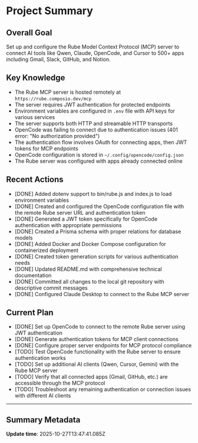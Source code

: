 # Project Summary

## Overall Goal
Set up and configure the Rube Model Context Protocol (MCP) server to connect AI tools like Qwen, Claude, OpenCode, and Cursor to 500+ apps including Gmail, Slack, GitHub, and Notion.

## Key Knowledge
- The Rube MCP server is hosted remotely at `https://rube.composio.dev/mcp`
- The server requires JWT authentication for protected endpoints
- Environment variables are configured in `.env` file with API keys for various services
- The server supports both HTTP and streamable HTTP transports
- OpenCode was failing to connect due to authentication issues (401 error: "No authorization provided")
- The authentication flow involves OAuth for connecting apps, then JWT tokens for MCP endpoints
- OpenCode configuration is stored in `~/.config/opencode/config.json`
- The Rube server was configured with apps already connected online

## Recent Actions
- [DONE] Added dotenv support to bin/rube.js and index.js to load environment variables
- [DONE] Created and configured the OpenCode configuration file with the remote Rube server URL and authentication token
- [DONE] Generated a JWT token specifically for OpenCode authentication with appropriate permissions
- [DONE] Created a Prisma schema with proper relations for database models
- [DONE] Added Docker and Docker Compose configuration for containerized deployment
- [DONE] Created token generation scripts for various authentication needs
- [DONE] Updated README.md with comprehensive technical documentation
- [DONE] Committed all changes to the local git repository with descriptive commit messages
- [DONE] Configured Claude Desktop to connect to the Rube MCP server

## Current Plan
- [DONE] Set up OpenCode to connect to the remote Rube server using JWT authentication
- [DONE] Generate authentication tokens for MCP client connections
- [DONE] Configure proper server endpoints for MCP protocol compliance
- [TODO] Test OpenCode functionality with the Rube server to ensure authentication works
- [TODO] Set up additional AI clients (Qwen, Cursor, Gemini) with the Rube MCP server
- [TODO] Verify that all connected apps (Gmail, GitHub, etc.) are accessible through the MCP protocol
- [TODO] Troubleshoot any remaining authentication or connection issues with different AI clients

---

## Summary Metadata
**Update time**: 2025-10-27T13:47:41.085Z 
